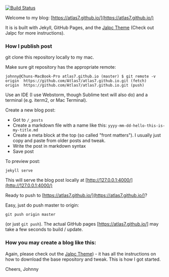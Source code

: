 [![Build Status](https://travis-ci.org/Atlas7/atlas7.github.io.svg?branch=master)](https://travis-ci.org/Atlas7/atlas7.github.io)

Welcome to my blog: [https://atlas7.github.io/](https://atlas7.github.io/)

It is is built with Jekyll, GitHub Pages, and the [Jalpc Theme](https://github.com/jarrekk/Jalpc)
(Check out Jalpc for more instructions).

### How I publish post

git clone this repository locally to my mac.

Make sure git repository has the appropriate remote:

```
johnny@Chuns-MacBook-Pro atlas7.github.io (master) $ git remote -v
origin  https://github.com/Atlas7/atlas7.github.io.git (fetch)
origin  https://github.com/Atlas7/atlas7.github.io.git (push)
```

Use an IDE (I use Webstorm, though Sublime text will also do) and a terminal (e.g. iterm2, or Mac Terminal).

Create a new blog post:

- Got to `/_posts`
- Create a markdown file with a name like this: `yyyy-mm-dd-hello-this-is-my-title.md`
- Create a meta block at the top (so called "front matters"). I usually just copy and paste from older posts and tweak.
- Write the post in markdown syntax
- Save post

To preview post:

```
jekyll serve
```

This will serve the blog post locally at [http://127.0.0.1:4000/](http://127.0.0.1:4000/)

Ready to push to [https://atlas7.github.io/](https://atlas7.github.io/)?

Easy, just do push master to origin:

```
git push origin master
```

(or just `git push`). The actual GitHub pages [https://atlas7.github.io/] may take a few seconds to build / update.

### How you may create a blog like this:

Again, please check out the [Jalpc Theme](https://github.com/jarrekk/Jalpc)) - it has all the instructions
on how to download the base repository and tweak. This is how I got started.

Cheers,
Johnny
